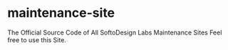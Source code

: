 # maintenance-site
The Official Source Code of All SoftoDesign Labs Maintenance Sites
Feel free to use this Site. 
